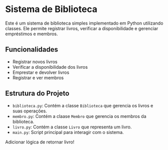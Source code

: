# Sistema de Biblioteca

Este é um sistema de biblioteca simples implementado em Python utilizando classes. Ele permite registrar livros, verificar a disponibilidade e gerenciar empréstimos e membros.

## Funcionalidades

- Registrar novos livros
- Verificar a disponibilidade dos livros
- Emprestar e devolver livros
- Registrar e ver membros

## Estrutura do Projeto

- `biblioteca.py`: Contém a classe `Biblioteca` que gerencia os livros e suas operações.
- `membro.py`: Contém a claase `Membro` que gerencia os membros da biblioteca.
- `livro.py`: Contém a classe `Livro` que representa um livro.
- `main.py`: Script principal para interagir com o sistema.

Adicionar lógica de retornar livro!